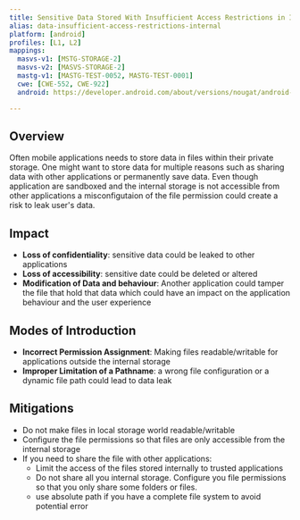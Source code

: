 ```yaml
---
title: Sensitive Data Stored With Insufficient Access Restrictions in Internal Locations
alias: data-insufficient-access-restrictions-internal
platform: [android]
profiles: [L1, L2]
mappings:
  masvs-v1: [MSTG-STORAGE-2]
  masvs-v2: [MASVS-STORAGE-2]
  mastg-v1: [MASTG-TEST-0052, MASTG-TEST-0001]
  cwe: [CWE-552, CWE-922]
  android: https://developer.android.com/about/versions/nougat/android-7.0-changes#permfilesys

---
```


## Overview

Often mobile applications needs to store data in files within their private storage. One might want to store data for multiple reasons such as sharing data with other applications or permanently save data.
Even though application are sandboxed and the internal storage is not accessible from other applications a misconfigutaion of the file permission could create a risk to leak user's data.

## Impact
* **Loss of confidentiality**: sensitive data could be leaked to other applications
* **Loss of accessibility**: sensitive date could be deleted or altered
* **Modification of Data and behaviour**: Another application could tamper the file that hold that data which could have an impact on the application behaviour and the user experience

## Modes of Introduction

* **Incorrect Permission Assignment**: Making files readable/writable for applications outside the internal storage
* **Improper Limitation of a Pathname**: a wrong file configuration or a dynamic file path could lead to data leak

## Mitigations

* Do not make files in local storage world readable/writable
* Configure the file permissions so that files are only accessible from the internal storage
* If you need to share the file with other applications:
    * Limit the  access of the files stored internally to trusted applications
    * Do not share all you internal storage. Configure you file permissions so that you only share some folders or files.
    * use absolute path if you have a complete file system to avoid potential error
